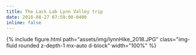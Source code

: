 ```yaml
---
title: The Lack Lab Lynn Valley trip
date: 2018-08-27 07:59:00-0400
inline: false
---
```


{% include figure.html path="assets/img/lynnHike_2018.JPG" class="img-fluid rounded z-depth-1 mx-auto d-block" width="100%" %}